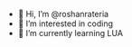 - 👋 Hi, I’m @roshanrateria
- 👀 I’m interested in coding
- 🌱 I’m currently learning LUA


<!---
roshanrateria/roshanrateria is a ✨ special ✨ repository because its `README.md` (this file) appears on your GitHub profile.
You can click the Preview link to take a look at your changes.
--->
